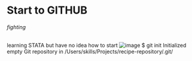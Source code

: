 # Start to GITHUB
###### fighting
learning STATA
but have no idea how to start
![image](https://github.com/Exp-Communicate-Using-Markdown-Cohort-1/series-communicate-using-markdown-mabingying/assets/149980181/4e9331cb-7a38-4e1e-8c85-f8c5f1240f01)
$ git init
Initialized empty Git repository in /Users/skills/Projects/recipe-repository/.git/
